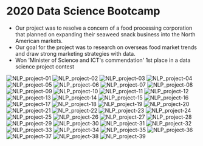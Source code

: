 # 2020 Data Science Bootcamp
- Our project was to resolve a concern of a food processing corporation that planned
on expanding their seaweed snack business into the North American markets.
- Our goal for the project was to research on overseas food market trends and draw strong marketing strategies with data.
- Won 'Minister of Science and ICT's commendation' 1st place in a data science project contest

![NLP_project-01](https://user-images.githubusercontent.com/89289320/134765320-65bcbf24-f538-429b-8601-071c7a39d82d.jpg)
![NLP_project-02](https://user-images.githubusercontent.com/89289320/134765331-e68b7936-ebbc-4d90-b7aa-54afae2cc98a.jpg)
![NLP_project-03](https://user-images.githubusercontent.com/89289320/134765334-537c58f5-d40b-4145-bb19-01c2ec1d4d77.jpg)
![NLP_project-04](https://user-images.githubusercontent.com/89289320/134765336-e8d4804f-bdb4-4efb-9f11-e01b2116fcd8.jpg)
![NLP_project-05](https://user-images.githubusercontent.com/89289320/134765341-27f6285b-1bad-4984-beff-fc586b638efd.jpg)
![NLP_project-06](https://user-images.githubusercontent.com/89289320/134765342-a2be5f99-9e64-49f6-912a-24cd8464462b.jpg)
![NLP_project-07](https://user-images.githubusercontent.com/89289320/134765343-210f6ec7-3875-48ea-b37d-f0b2a2174421.jpg)
![NLP_project-08](https://user-images.githubusercontent.com/89289320/134765344-a5c02f92-7510-48c5-9bb8-391ae8eb1498.jpg)
![NLP_project-09](https://user-images.githubusercontent.com/89289320/134765346-f4ec9196-caa6-4b6e-86ff-e8b5e1d774f3.jpg)
![NLP_project-10](https://user-images.githubusercontent.com/89289320/134765348-fc571a93-a190-4880-8f06-0a7e40c0049a.jpg)
![NLP_project-11](https://user-images.githubusercontent.com/89289320/134765349-1b2864da-6635-43b4-9e72-e7ba2d35b592.jpg)
![NLP_project-12](https://user-images.githubusercontent.com/89289320/134765350-316756ee-20ea-4157-995e-28e873f927a1.jpg)
![NLP_project-13](https://user-images.githubusercontent.com/89289320/134765351-f083079d-c9e2-467e-997b-157adca04840.jpg)
![NLP_project-14](https://user-images.githubusercontent.com/89289320/134765352-129b1a13-fba2-4475-a7ae-8226dd1d7e19.jpg)
![NLP_project-15](https://user-images.githubusercontent.com/89289320/134765353-b78c350d-e5b8-4695-86b9-05c5cbb29937.jpg)
![NLP_project-16](https://user-images.githubusercontent.com/89289320/134765356-f964b3a3-a174-483d-9f53-1a712f221ceb.jpg)
![NLP_project-17](https://user-images.githubusercontent.com/89289320/134765357-663683a0-428b-4c15-a82a-a18c1882ffa4.jpg)
![NLP_project-18](https://user-images.githubusercontent.com/89289320/134765358-4f9e77d4-3090-4ed9-91f8-290e78b8a78c.jpg)
![NLP_project-19](https://user-images.githubusercontent.com/89289320/134765360-8842fc47-83a8-4996-81a9-e08d81da0df9.jpg)
![NLP_project-20](https://user-images.githubusercontent.com/89289320/134765361-97dafc03-b583-4747-81dd-76f6670129bf.jpg)
![NLP_project-21](https://user-images.githubusercontent.com/89289320/134765362-a4e73571-197e-49c2-9f7c-40e4bfc34a4a.jpg)
![NLP_project-22](https://user-images.githubusercontent.com/89289320/134765363-5748206c-8c42-4b98-9c31-2ed6f0653bd0.jpg)
![NLP_project-23](https://user-images.githubusercontent.com/89289320/134765364-f2596a3f-babb-4783-9815-7d5b5be96a09.jpg)
![NLP_project-24](https://user-images.githubusercontent.com/89289320/134765365-fa594df1-2403-476e-9251-75cf82b81911.jpg)
![NLP_project-25](https://user-images.githubusercontent.com/89289320/134765367-d238c425-a2f9-42be-8052-ea4107064919.jpg)
![NLP_project-26](https://user-images.githubusercontent.com/89289320/134765369-3d0dbf6d-2d01-4b88-8e52-02ec8a4cb8cc.jpg)
![NLP_project-27](https://user-images.githubusercontent.com/89289320/134765370-74b4174f-b349-48df-8e75-65de85cd81f3.jpg)
![NLP_project-28](https://user-images.githubusercontent.com/89289320/134765371-3ec0b34b-777e-426e-93ad-6a185eeddbb7.jpg)
![NLP_project-29](https://user-images.githubusercontent.com/89289320/134765372-fde686bb-a4c2-4fe6-80d7-d08bce8b72fb.jpg)
![NLP_project-30](https://user-images.githubusercontent.com/89289320/134765373-62aca9f1-8c37-47e4-86b5-47df79d527e0.jpg)
![NLP_project-31](https://user-images.githubusercontent.com/89289320/134765374-a864f121-37fa-41e4-8af0-eb9f8fd6ade9.jpg)
![NLP_project-32](https://user-images.githubusercontent.com/89289320/134765375-d7d8b744-fe72-426a-a086-7b600896c254.jpg)
![NLP_project-33](https://user-images.githubusercontent.com/89289320/134765376-e032ac5e-2716-4c04-bcca-e068d267e8f5.jpg)
![NLP_project-34](https://user-images.githubusercontent.com/89289320/134765377-94d5bad3-1b27-40cb-9d4f-fb9a0c7aad80.jpg)
![NLP_project-35](https://user-images.githubusercontent.com/89289320/134765378-0a4367f3-9931-4e38-8ec7-341c0aaca504.jpg)
![NLP_project-36](https://user-images.githubusercontent.com/89289320/134765380-077d1ed2-cc71-4490-9598-358171fc6412.jpg)
![NLP_project-37](https://user-images.githubusercontent.com/89289320/134765381-597bab70-1758-4b0c-8f40-4f024543209d.jpg)
![NLP_project-38](https://user-images.githubusercontent.com/89289320/134765383-727322b3-2a01-49d1-9020-3b70d4a7b3fe.jpg)
![NLP_project-39](https://user-images.githubusercontent.com/89289320/134765384-b41b903a-1de7-498d-9e7f-bbb2a5e8b648.jpg)

